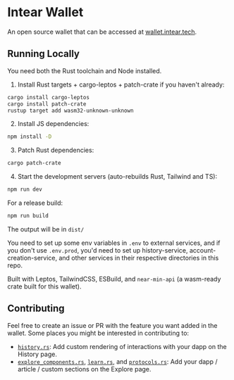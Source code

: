 # Intear Wallet

An open source wallet that can be accessed at [wallet.intear.tech](https://wallet.intear.tech).


## Running Locally

You need both the Rust toolchain and Node installed.

1. Install Rust targets + cargo-leptos + patch-crate if you haven't already:

```bash
cargo install cargo-leptos
cargo install patch-crate
rustup target add wasm32-unknown-unknown
```

2. Install JS dependencies:

```bash
npm install -D
```

3. Patch Rust dependencies:
```bash
cargo patch-crate
```

4. Start the development servers (auto-rebuilds Rust, Tailwind and TS):

```bash
npm run dev
```

For a release build:

```bash
npm run build
```

The output will be in `dist/`

You need to set up some env variables in `.env` to external services, and if you don't use `.env.prod`, you'd need to set up history-service, account-creation-service, and other services in their respective directories in this repo.

Built with Leptos, TailwindCSS, ESBuild, and `near-min-api` (a wasm-ready crate built for this wallet).


## Contributing

Feel free to create an issue or PR with the feature you want added in the wallet. Some places you might be interested in contributing to:

- [`history.rs`](src/pages/history.rs): Add custom rendering of interactions with your dapp on the History page.
- [`explore_components.rs`](src/components/explore_components.rs), [`learn.rs`](src/data/learn.rs), and [`protocols.rs`](src/data/protocols.rs): Add your dapp / article / custom sections on the Explore page.
